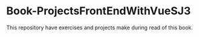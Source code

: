 # Book-ProjectsFrontEndWithVueSJ3

This repository have exercises and projects make during read of this book.
